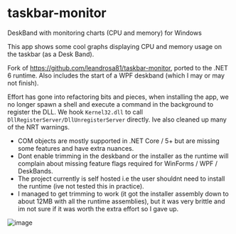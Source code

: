 # taskbar-monitor
DeskBand with monitoring charts (CPU and memory) for Windows

This app shows some cool graphs displaying CPU and memory usage on the taskbar (as a Desk Band).

Fork of https://github.com/leandrosa81/taskbar-monitor, ported to the .NET 6 runtime. Also includes the start of a WPF deskband (which I may or may not finish).

Effort has gone into refactoring bits and pieces, when installing the app, we no longer spawn a shell and execute a command in the background to register the DLL. We hook `Kernel32.dll` to call `DllRegisterServer/DllUnregisterServer` directly. Ive also cleaned up many of the NRT warnings.

- COM objects are mostly supported in .NET Core / 5+ but are missing some features and have extra nuances.
- Dont enable trimming in the deskband or the installer as the runtime will complain about missing feature flags required for WinForms / WPF / DeskBands.
- The project currently is self hosted i.e the user shouldnt need to install the runtime (ive not tested this in practice).
- I managed to get trimming to work (it got the installer assembly down to about 12MB with all the runtime assemblies), but it was very brittle and im not sure if it was   worth the extra effort so I gave up.

![image](https://user-images.githubusercontent.com/21192520/187538343-294b0399-9ed7-4621-a440-062a99c37ce6.png)
